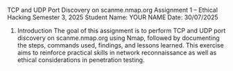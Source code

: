 TCP and UDP Port Discovery on scanme.nmap.org
Assignment 1 – Ethical Hacking Semester 3, 2025
Student Name: YOUR NAME
Date: 30/07/2025

1. Introduction
The goal of this assignment is to perform TCP and UDP port discovery on scanme.nmap.org using Nmap, followed by documenting the steps, commands used, findings, and lessons learned. This exercise aims to reinforce practical skills in network reconnaissance as well as ethical considerations in penetration testing.
